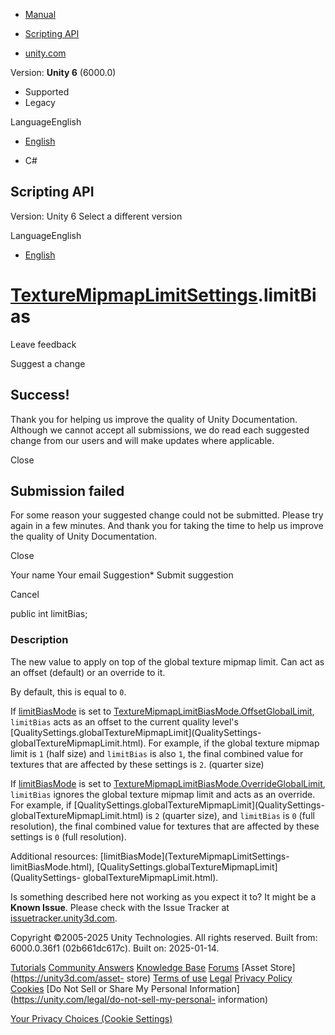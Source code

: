 [ ]()

  * [Manual](../Manual/index.html)
  * [Scripting API](../ScriptReference/index.html)

  * [unity.com](https://unity.com/)

Version: **Unity 6** (6000.0)

  * Supported
  * Legacy

LanguageEnglish

  * [English]()

  * C#

[ ](https://docs.unity3d.com)

## Scripting API

Version: Unity 6 Select a different version

LanguageEnglish

  * [English]()

#  [TextureMipmapLimitSettings](TextureMipmapLimitSettings.html).limitBias

Leave feedback

Suggest a change

## Success!

Thank you for helping us improve the quality of Unity Documentation. Although
we cannot accept all submissions, we do read each suggested change from our
users and will make updates where applicable.

Close

## Submission failed

For some reason your suggested change could not be submitted. Please <a>try
again</a> in a few minutes. And thank you for taking the time to help us
improve the quality of Unity Documentation.

Close

Your name Your email Suggestion* Submit suggestion

Cancel

[ ]()

public int limitBias;

### Description

The new value to apply on top of the global texture mipmap limit. Can act as
an offset (default) or an override to it.

By default, this is equal to `0`.  
  
If [limitBiasMode](TextureMipmapLimitSettings-limitBiasMode.html) is set to
[TextureMipmapLimitBiasMode.OffsetGlobalLimit](TextureMipmapLimitBiasMode.OffsetGlobalLimit.html),
`limitBias` acts as an offset to the current quality level's
[QualitySettings.globalTextureMipmapLimit](QualitySettings-
globalTextureMipmapLimit.html). For example, if the global texture mipmap
limit is `1` (half size) and `limitBias` is also `1`, the final combined value
for textures that are affected by these settings is `2`. (quarter size)  
  
If [limitBiasMode](TextureMipmapLimitSettings-limitBiasMode.html) is set to
[TextureMipmapLimitBiasMode.OverrideGlobalLimit](TextureMipmapLimitBiasMode.OverrideGlobalLimit.html),
`limitBias` ignores the global texture mipmap limit and acts as an override.
For example, if [QualitySettings.globalTextureMipmapLimit](QualitySettings-
globalTextureMipmapLimit.html) is `2` (quarter size), and `limitBias` is `0`
(full resolution), the final combined value for textures that are affected by
these settings is `0` (full resolution).  
  
Additional resources: [limitBiasMode](TextureMipmapLimitSettings-
limitBiasMode.html),
[QualitySettings.globalTextureMipmapLimit](QualitySettings-
globalTextureMipmapLimit.html).

Is something described here not working as you expect it to? It might be a
**Known Issue**. Please check with the Issue Tracker at
[issuetracker.unity3d.com](https://issuetracker.unity3d.com).

Copyright ©2005-2025 Unity Technologies. All rights reserved. Built from:
6000.0.36f1 (02b661dc617c). Built on: 2025-01-14.

[Tutorials](https://unity3d.com/learn) [Community
Answers](https://answers.unity3d.com) [Knowledge
Base](https://support.unity3d.com/hc/en-us)
[Forums](https://forum.unity3d.com) [Asset Store](https://unity3d.com/asset-
store) [Terms of use](https://docs.unity3d.com/Manual/TermsOfUse.html)
[Legal](https://unity.com/legal) [Privacy
Policy](https://unity.com/legal/privacy-policy)
[Cookies](https://unity.com/legal/cookie-policy) [Do Not Sell or Share My
Personal Information](https://unity.com/legal/do-not-sell-my-personal-
information)

[Your Privacy Choices (Cookie Settings)](javascript:void\(0\);)

